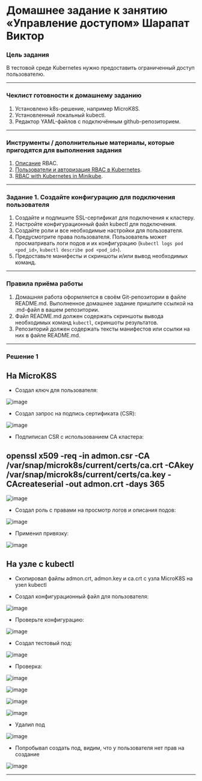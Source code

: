 # Домашнее задание к занятию «Управление доступом» Шарапат Виктор

### Цель задания

В тестовой среде Kubernetes нужно предоставить ограниченный доступ пользователю.

------

### Чеклист готовности к домашнему заданию

1. Установлено k8s-решение, например MicroK8S.
2. Установленный локальный kubectl.
3. Редактор YAML-файлов с подключённым github-репозиторием.

------

### Инструменты / дополнительные материалы, которые пригодятся для выполнения задания

1. [Описание](https://kubernetes.io/docs/reference/access-authn-authz/rbac/) RBAC.
2. [Пользователи и авторизация RBAC в Kubernetes](https://habr.com/ru/company/flant/blog/470503/).
3. [RBAC with Kubernetes in Minikube](https://medium.com/@HoussemDellai/rbac-with-kubernetes-in-minikube-4deed658ea7b).

------

### Задание 1. Создайте конфигурацию для подключения пользователя

1. Создайте и подпишите SSL-сертификат для подключения к кластеру.
2. Настройте конфигурационный файл kubectl для подключения.
3. Создайте роли и все необходимые настройки для пользователя.
4. Предусмотрите права пользователя. Пользователь может просматривать логи подов и их конфигурацию (`kubectl logs pod <pod_id>`, `kubectl describe pod <pod_id>`).
5. Предоставьте манифесты и скриншоты и/или вывод необходимых команд.

------

### Правила приёма работы

1. Домашняя работа оформляется в своём Git-репозитории в файле README.md. Выполненное домашнее задание пришлите ссылкой на .md-файл в вашем репозитории.
2. Файл README.md должен содержать скриншоты вывода необходимых команд `kubectl`, скриншоты результатов.
3. Репозиторий должен содержать тексты манифестов или ссылки на них в файле README.md.

------

### Решение 1

## На MicroK8S

* Создал ключ для пользователя:

![image](https://github.com/user-attachments/assets/0ae0aada-e8bb-4c72-bda1-5369cef53ed1)

* Создал запрос на подпись сертификата (CSR):

![image](https://github.com/user-attachments/assets/09734093-d9a2-4179-9e9e-808007d7463d)

* Подпиписал CSR с использованием CA кластера:

## openssl x509 -req -in admon.csr -CA /var/snap/microk8s/current/certs/ca.crt -CAkey /var/snap/microk8s/current/certs/ca.key -CAcreateserial -out admon.crt -days 365

![image](https://github.com/user-attachments/assets/7073caeb-7657-440c-b5c1-ff72c4a20e2f)

* Создал роль с правами на просмотр логов и описания подов:

![image](https://github.com/user-attachments/assets/40bff339-d31c-4f2e-a2e6-edad5f950d30)

* Применил привязку:

![image](https://github.com/user-attachments/assets/ea84717a-c985-463e-a417-3ad9b264b18f)


## На узле с kubectl 

* Скопировал файлы admon.crt, admon.key и ca.crt с узла MicroK8S на узел kubectl

* Создал конфигурационный файл для пользователя:

![image](https://github.com/user-attachments/assets/79e05edd-8c11-49b0-8bc0-83fe05bd8895)

* Проверьте конфигурацию:

![image](https://github.com/user-attachments/assets/fe31c524-34b8-4105-97b2-60875e91413a)

* Создал тестовый под:

![image](https://github.com/user-attachments/assets/0a99e576-c264-4cb6-b136-a26abad9c390)

* Проверка:

![image](https://github.com/user-attachments/assets/93ae291a-44f5-4449-9af6-723f0d3513fd)

![image](https://github.com/user-attachments/assets/087e5446-61d6-420c-b8b7-d598a70d7bab)

![image](https://github.com/user-attachments/assets/ff4c97dd-4015-4620-b3c6-f3bf631873cd)

![image](https://github.com/user-attachments/assets/7036e63e-cb96-4db5-9e88-664e93fb1cf5)
 

* Удалил под

![image](https://github.com/user-attachments/assets/d5e0be13-121e-4069-9d89-676ee2d73e75)

* Попробывал создать под, видим, что у пользователя нет прав на создание

![image](https://github.com/user-attachments/assets/5919a390-5059-4e9a-b8c9-19a9ff3b28d0)



---

